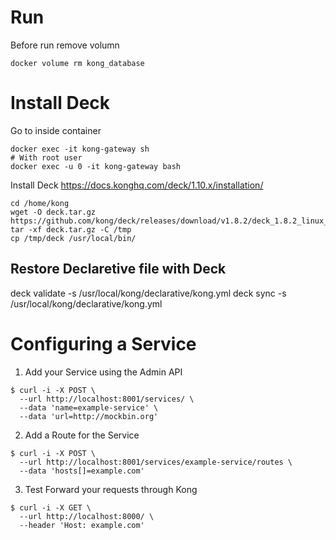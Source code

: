 

# Run
Before run remove volumn
```
docker volume rm kong_database
```

# Install Deck
Go to inside container
```
docker exec -it kong-gateway sh
# With root user
docker exec -u 0 -it kong-gateway bash
```

Install Deck
https://docs.konghq.com/deck/1.10.x/installation/
```
cd /home/kong
wget -O deck.tar.gz https://github.com/kong/deck/releases/download/v1.8.2/deck_1.8.2_linux_amd64.tar.gz
tar -xf deck.tar.gz -C /tmp
cp /tmp/deck /usr/local/bin/
```

## Restore Declaretive file with Deck
deck validate -s /usr/local/kong/declarative/kong.yml
deck sync -s /usr/local/kong/declarative/kong.yml

# Configuring a Service

1.  Add your Service using the Admin API
```
$ curl -i -X POST \
  --url http://localhost:8001/services/ \
  --data 'name=example-service' \
  --data 'url=http://mockbin.org'
```

2. Add a Route for the Service
```
$ curl -i -X POST \
  --url http://localhost:8001/services/example-service/routes \
  --data 'hosts[]=example.com'
```

3. Test Forward your requests through Kong
```
$ curl -i -X GET \
  --url http://localhost:8000/ \
  --header 'Host: example.com'
```